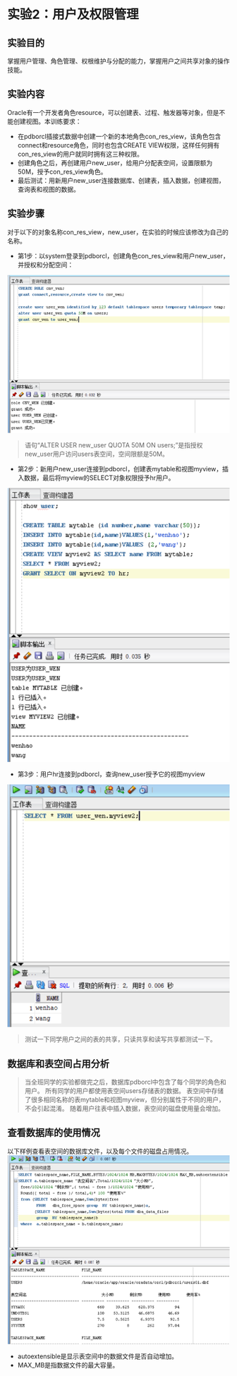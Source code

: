 # 实验2：用户及权限管理

## 实验目的

掌握用户管理、角色管理、权根维护与分配的能力，掌握用户之间共享对象的操作技能。

## 实验内容

Oracle有一个开发者角色resource，可以创建表、过程、触发器等对象，但是不能创建视图。本训练要求：

- 在pdborcl插接式数据中创建一个新的本地角色con_res_view，该角色包含connect和resource角色，同时也包含CREATE VIEW权限，这样任何拥有con_res_view的用户就同时拥有这三种权限。
- 创建角色之后，再创建用户new_user，给用户分配表空间，设置限额为50M，授予con_res_view角色。
- 最后测试：用新用户new_user连接数据库、创建表，插入数据，创建视图，查询表和视图的数据。

## 实验步骤

对于以下的对象名称con_res_view，new_user，在实验的时候应该修改为自己的名称。

- 第1步：以system登录到pdborcl，创建角色con_res_view和用户new_user，并授权和分配空间：

![](./img/1.png)

> 语句“ALTER USER new_user QUOTA 50M ON users;”是指授权new_user用户访问users表空间，空间限额是50M。

- 第2步：新用户new_user连接到pdborcl，创建表mytable和视图myview，插入数据，最后将myview的SELECT对象权限授予hr用户。

![](./img/2.png)

- 第3步：用户hr连接到pdborcl，查询new_user授予它的视图myview

![](./img/3.png)

> 测试一下同学用户之间的表的共享，只读共享和读写共享都测试一下。

## 数据库和表空间占用分析

> 当全班同学的实验都做完之后，数据库pdborcl中包含了每个同学的角色和用户。
> 所有同学的用户都使用表空间users存储表的数据。
> 表空间中存储了很多相同名称的表mytable和视图myview，但分别属性于不同的用户，不会引起混淆。
> 随着用户往表中插入数据，表空间的磁盘使用量会增加。

## 查看数据库的使用情况

以下样例查看表空间的数据库文件，以及每个文件的磁盘占用情况。
![](./img/4.png)

- autoextensible是显示表空间中的数据文件是否自动增加。
- MAX_MB是指数据文件的最大容量。